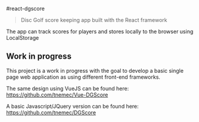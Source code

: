#react-dgscore

> Disc Golf score keeping app built with the React framework

The app can track scores for players and stores locally to the browser using LocalStorage


## Work in progress

This project is a work in progress with the goal to develop a basic single page web application as using different front-end frameworks. 

The same design using VueJS can be found here: https://github.com/tnemec/Vue-DGScore

A basic Javascript/JQuery version can be found here: https://github.com/tnemec/DGScore